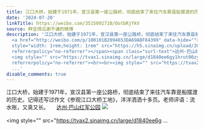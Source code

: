 ```yaml
---
title: 江口大桥，始建于1971年，宣汉县第一座公路桥，彻底结束了来往汽车靠趸船摆渡的历史。记得还写过作文《参观江口大桥工地》，洋洋洒洒十多页。老师评语：流水账，...
date: '2024-07-20'
linkTitle: https://weibo.com/3515092710/OotbRjYkV
source: 种豆得瓜谢不谦的微博
description: '江口大桥，始建于1971年，宣汉县第一座公路桥，彻底结束了来往汽车靠趸船摆渡的历史。记得还写过作文《参观江口大桥工地》，洋洋洒洒十多页。老师评语：流水账，又臭又长。
  <a href="http://weibo.com/p/100101B2094653DA69ABF84399" data-hide=""><span class="url-icon"><img
  style="width: 1rem;height: 1rem" src="https://h5.sinaimg.cn/upload/2015/09/25/3/timeline_card_small_location_default.png"
  referrerpolicy="no-referrer"></span><span class="surl-text">达州·巴山红军公园</span></a>
  <img style="" src="https://tvax1.sinaimg.cn/large/d1840ee6gy1hrut00zyvtj237k2eohdv.jpg"
  referrerpolicy="no-referrer"><br><br><img style="" src="https://tvax2.sinaimg.cn/large/d1840ee6g
  ...'
disable_comments: true
---
```

江口大桥，始建于1971年，宣汉县第一座公路桥，彻底结束了来往汽车靠趸船摆渡的历史。记得还写过作文《参观江口大桥工地》，洋洋洒洒十多页。老师评语：流水账，又臭又长。 <a href="http://weibo.com/p/100101B2094653DA69ABF84399" data-hide=""><span class="url-icon"><img style="width: 1rem;height: 1rem" src="https://h5.sinaimg.cn/upload/2015/09/25/3/timeline_card_small_location_default.png" referrerpolicy="no-referrer"></span><span class="surl-text">达州·巴山红军公园</span></a> <img style="" src="https://tvax1.sinaimg.cn/large/d1840ee6gy1hrut00zyvtj237k2eohdv.jpg" referrerpolicy="no-referrer"><br><br><img style="" src="https://tvax2.sinaimg.cn/large/d1840ee6g ...